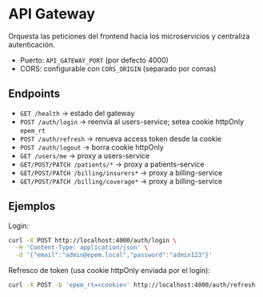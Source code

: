 # API Gateway

Orquesta las peticiones del frontend hacia los microservicios y centraliza autenticación.

- Puerto: `API_GATEWAY_PORT` (por defecto 4000)
- CORS: configurable con `CORS_ORIGIN` (separado por comas)

## Endpoints

- `GET /health` → estado del gateway
- `POST /auth/login` → reenvía al users-service; setea cookie httpOnly `epem_rt`
- `POST /auth/refresh` → renueva access token desde la cookie
- `POST /auth/logout` → borra cookie httpOnly
- `GET /users/me` → proxy a users-service
- `GET/POST/PATCH /patients/*` → proxy a patients-service
- `GET/POST/PATCH /billing/insurers*` → proxy a billing-service
- `GET/POST/PATCH /billing/coverage*` → proxy a billing-service

## Ejemplos

Login:
```bash
curl -X POST http://localhost:4000/auth/login \
  -H 'Content-Type: application/json' \
  -d '{"email":"admin@epem.local","password":"admin123"}'
```

Refresco de token (usa cookie httpOnly enviada por el login):
```bash
curl -X POST -b 'epem_rt=<cookie>' http://localhost:4000/auth/refresh
```

